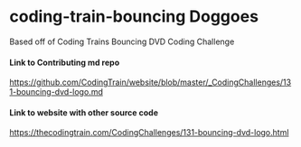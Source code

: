 # coding-train-bouncing Doggoes
Based off of Coding Trains Bouncing DVD Coding Challenge

#### Link to Contributing md repo
https://github.com/CodingTrain/website/blob/master/_CodingChallenges/131-bouncing-dvd-logo.md

#### Link to website with other source code
https://thecodingtrain.com/CodingChallenges/131-bouncing-dvd-logo.html
